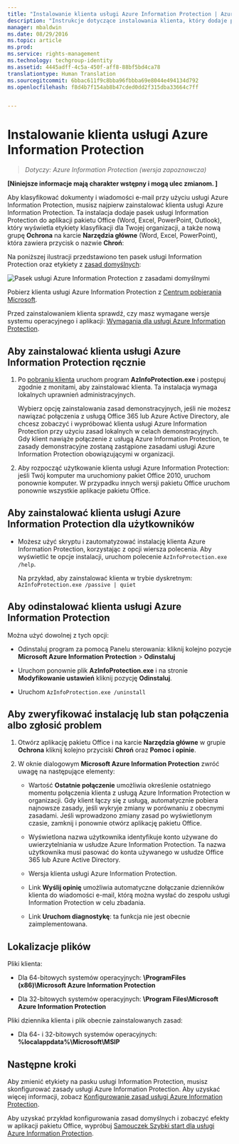 ```yaml
---
title: "Instalowanie klienta usługi Azure Information Protection | Azure Information Protection"
description: "Instrukcje dotyczące instalowania klienta, który dodaje pasek usługi Information Protection do aplikacji pakietu Office, dzięki czemu można wybrać etykiety klasyfikacji dla dokumentów i wiadomości e-mail."
manager: mbaldwin
ms.date: 08/29/2016
ms.topic: article
ms.prod: 
ms.service: rights-management
ms.technology: techgroup-identity
ms.assetid: 4445adff-4c5a-450f-aff8-88bf5bd4ca78
translationtype: Human Translation
ms.sourcegitcommit: 6bbac611f9c8bba96fbbba69e8044e494134d792
ms.openlocfilehash: f8d4b7f154ab8b47cded0dd2f315dba33664c7ff


---
```


# Instalowanie klienta usługi Azure Information Protection

>*Dotyczy: Azure Information Protection (wersja zapoznawcza)*

**[Niniejsze informacje mają charakter wstępny i mogą ulec zmianom. ]**

Aby klasyfikować dokumenty i wiadomości e-mail przy użyciu usługi Azure Information Protection, musisz najpierw zainstalować klienta usługi Azure Information Protection. Ta instalacja dodaje pasek usługi Information Protection do aplikacji pakietu Office (Word, Excel, PowerPoint, Outlook), który wyświetla etykiety klasyfikacji dla Twojej organizacji, a także nową grupę **Ochrona** na karcie **Narzędzia główne** (Word, Excel, PowerPoint), która zawiera przycisk o nazwie **Chroń**:

Na poniższej ilustracji przedstawiono ten pasek usługi Information Protection oraz etykiety z [zasad domyślnych](configure-policy-default.md):

![Pasek usługi Azure Information Protection z zasadami domyślnymi](../media/info-protect-bar-default.png)

Pobierz klienta usługi Azure Information Protection z [Centrum pobierania Microsoft](https://www.microsoft.com/en-us/download/details.aspx?id=53018).

Przed zainstalowaniem klienta sprawdź, czy masz wymagane wersje systemu operacyjnego i aplikacji: [Wymagania dla usługi Azure Information Protection](requirements-azure-infoprotect.md).


## Aby zainstalować klienta usługi Azure Information Protection ręcznie

1. Po [pobraniu klienta](https://www.microsoft.com/en-us/download/details.aspx?id=53018) uruchom program **AzInfoProtection.exe** i postępuj zgodnie z monitami, aby zainstalować klienta. Ta instalacja wymaga lokalnych uprawnień administracyjnych.

    Wybierz opcję zainstalowania zasad demonstracyjnych, jeśli nie możesz nawiązać połączenia z usługą Office 365 lub Azure Active Directory, ale chcesz zobaczyć i wypróbować klienta usługi Azure Information Protection przy użyciu zasad lokalnych w celach demonstracyjnych. Gdy klient nawiąże połączenie z usługą Azure Information Protection, te zasady demonstracyjne zostaną zastąpione zasadami usługi Azure Information Protection obowiązującymi w organizacji. 

2. Aby rozpocząć użytkowanie klienta usługi Azure Information Protection: jeśli Twój komputer ma uruchomiony pakiet Office 2010, uruchom ponownie komputer. W przypadku innych wersji pakietu Office uruchom ponownie wszystkie aplikacje pakietu Office.

## Aby zainstalować klienta usługi Azure Information Protection dla użytkowników

- Możesz użyć skryptu i zautomatyzować instalację klienta Azure Information Protection, korzystając z opcji wiersza polecenia. Aby wyświetlić te opcje instalacji, uruchom polecenie `AzInfoProtection.exe /help`.

    Na przykład, aby zainstalować klienta w trybie dyskretnym: `AzInfoProtection.exe /passive | quiet`


## Aby odinstalować klienta usługi Azure Information Protection

Można użyć dowolnej z tych opcji:

- Odinstaluj program za pomocą Panelu sterowania: kliknij kolejno pozycje **Microsoft Azure Information Protection** > **Odinstaluj**

- Uruchom ponownie plik **AzInfoProtection.exe** i na stronie **Modyfikowanie ustawień** kliknij pozycję **Odinstaluj**. 

- Uruchom `AzInfoProtection.exe /uninstall`


## Aby zweryfikować instalację lub stan połączenia albo zgłosić problem

1. Otwórz aplikację pakietu Office i na karcie **Narzędzia główne** w grupie **Ochrona** kliknij kolejno przyciski **Chroń** oraz **Pomoc i opinie**.

2. W oknie dialogowym **Microsoft Azure Information Protection** zwróć uwagę na następujące elementy:

    - Wartość **Ostatnie połączenie** umożliwia określenie ostatniego momentu połączenia klienta z usługą Azure Information Protection w organizacji. Gdy klient łączy się z usługą, automatycznie pobiera najnowsze zasady, jeśli wykryje zmiany w porównaniu z obecnymi zasadami. Jeśli wprowadzono zmiany zasad po wyświetlonym czasie, zamknij i ponownie otwórz aplikację pakietu Office.

    - Wyświetlona nazwa użytkownika identyfikuje konto używane do uwierzytelniania w usłudze Azure Information Protection. Ta nazwa użytkownika musi pasować do konta używanego w usłudze Office 365 lub Azure Active Directory.

    - Wersja klienta usługi Azure Information Protection.

    - Link **Wyślij opinię** umożliwia automatyczne dołączanie dzienników klienta do wiadomości e-mail, którą można wysłać do zespołu usługi Information Protection w celu zbadania.

    - Link **Uruchom diagnostykę**: ta funkcja nie jest obecnie zaimplementowana.

## Lokalizacje plików

Pliki klienta:   

- Dla 64-bitowych systemów operacyjnych: **\ProgramFiles (x86)\Microsoft Azure Information Protection**

- Dla 32-bitowych systemów operacyjnych: **\Program Files\Microsoft Azure Information Protection**

Pliki dziennika klienta i plik obecnie zainstalowanych zasad:

- Dla 64- i 32-bitowych systemów operacyjnych: **%localappdata%\Microsoft\MSIP**


## Następne kroki

Aby zmienić etykiety na pasku usługi Information Protection, musisz skonfigurować zasady usługi Azure Information Protection. Aby uzyskać więcej informacji, zobacz [Konfigurowanie zasad usługi Azure Information Protection](configure-policy.md).

Aby uzyskać przykład konfigurowania zasad domyślnych i zobaczyć efekty w aplikacji pakietu Office, wypróbuj [Samouczek Szybki start dla usługi Azure Information Protection](infoprotect-quick-start-tutorial.md). 



<!--HONumber=Sep16_HO1-->


